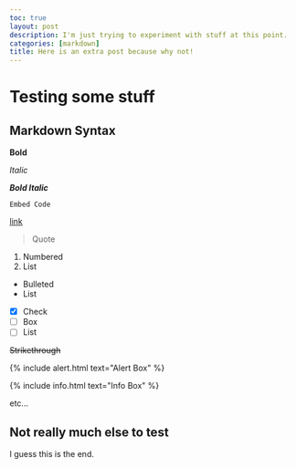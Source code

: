 ```yaml
---
toc: true
layout: post
description: I'm just trying to experiment with stuff at this point.
categories: [markdown]
title: Here is an extra post because why not!
---
```

# Testing some stuff

## Markdown Syntax

**Bold**

*Italic*

***Bold Italic***

`Embed Code`

[link](https://www.youtube.com/watch?v=dQw4w9WgXcQ&ab_channel=RickAstley)

> Quote

1. Numbered
2. List

- Bulleted
- List

- [x] Check
- [ ] Box
- [ ] List

~~Strikethrough~~

{% include alert.html text="Alert Box" %}

{% include info.html text="Info Box" %}

etc...

## Not really much else to test

I guess this is the end.

